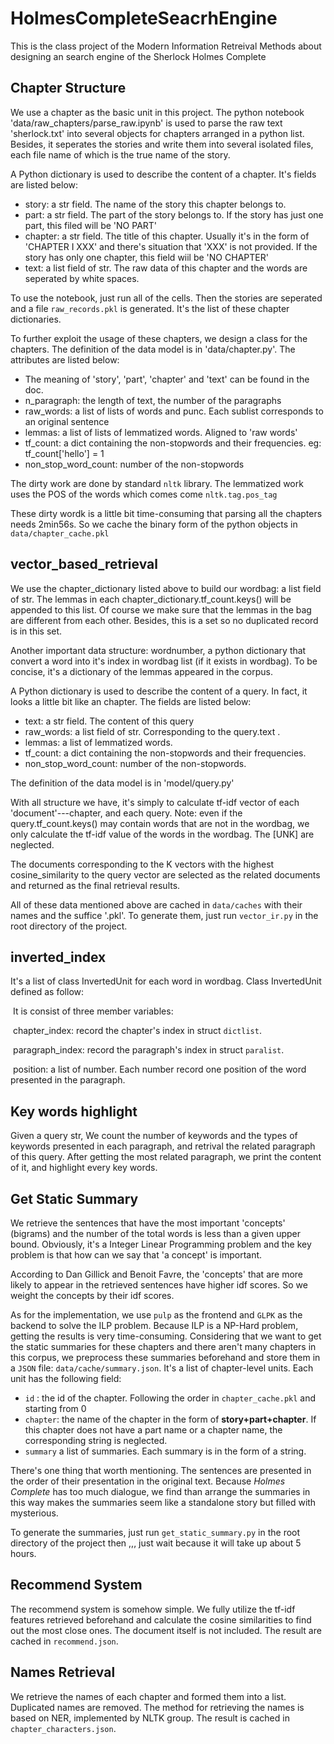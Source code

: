 # HolmesCompleteSeacrhEngine

This is the class project of the Modern Information Retreival Methods about designing an search engine of the Sherlock Holmes Complete

## Chapter Structure

We use a chapter as the basic unit in this project. The python notebook 'data/raw_chapters/parse_raw.ipynb' is used to parse the raw text 'sherlock.txt' into several objects for chapters arranged in a python list. Besides, it seperates the stories and write them into several isolated files, each file name of which is the true name of the story.

A Python dictionary is used to describe the content of a chapter. It's fields are listed below:

- story: a str field. The name of the story this chapter belongs to.
- part: a str field. The part of the story belongs to. If the story has just one part, this filed will be 'NO PART'
- chapter: a str field. The title of this chapter. Usually it's in the form of 'CHAPTER I XXX' and there's situation that 'XXX' is not provided. If the story has only one chapter, this field wiil be 'NO CHAPTER'
- text: a list field of str. The raw data of this chapter and the words are seperated by white spaces.

To use the notebook, just run all of the cells. Then the stories are seperated and a file `raw_records.pkl` is generated. It's the list of these chapter dictionaries.

To further exploit the usage of these chapters, we design a class for the chapters. The definition of the data model is in 'data/chapter.py'. The attributes are listed below:

- The meaning of 'story', 'part', 'chapter' and 'text' can be found in the doc.
- n_paragraph: the length of text, the number of the paragraphs
- raw_words:  a list of lists of words and punc. Each sublist corresponds to an original sentence
- lemmas: a list of lists of lemmatized words. Aligned to 'raw words'
- tf_count: a dict containing the non-stopwords and their frequencies. eg: tf_count['hello'] = 1
- non_stop_word_count: number of the non-stopwords

The dirty work are done by standard `nltk` library. The lemmatized work uses the POS of the words which comes come `nltk.tag.pos_tag`

These dirty wordk is a little bit time-consuming that parsing all the chapters needs 2min56s. So we cache the binary form of the python objects in `data/chapter_cache.pkl`

## vector_based_retrieval

We use the chapter_dictionary listed above to build our wordbag: a list field of str. The lemmas in each chapter_dictionary.tf_count.keys() will be appended to this list. Of course we make sure that the lemmas in the bag are different from each other. Besides, this is a set so no duplicated record is in this set.

Another important data structure: wordnumber, a python dictionary that convert a word into it's index in wordbag list (if it exists in wordbag). To be concise, it's a dictionary of the lemmas appeared in the corpus.

A Python dictionary is used to describe the content of a query. In fact, it looks a little bit like an chapter. The fields are listed below:

 * text: a str field. The content of this query
 * raw_words: a list field of str. Corresponding to the query.text .
 * lemmas: a list of lemmatized words.
 * tf_count: a dict containing the non-stopwords and their frequencies.
 * non_stop_word_count: number of the non-stopwords.

The definition of the data model is in 'model/query.py'

With all structure we have, it's simply to calculate tf-idf vector of each \'document\'---chapter, and each query. Note: even if the query.tf_count.keys() may contain words that are not in the wordbag, we only calculate the tf-idf value of the words in the wordbag. The \[UNK\] are neglected. 

The documents corresponding to the K vectors with the highest cosine_similarity to the query vector are selected as the related documents and returned as the final retrieval results.

All of these data mentioned above are cached in `data/caches` with their names and the suffice '.pkl'. To generate them, just run `vector_ir.py` in the root directory of the project. 
## inverted_index

It's a list of class InvertedUnit for each word in wordbag. Class InvertedUnit defined as follow:

​	It is consist of three member variables:

​	chapter_index: record the chapter's index in struct `dictlist`. 

​	paragraph_index: record the paragraph's index in struct `paralist`.

​	position: a list of number. Each number record one position of the word presented in the paragraph.

## Key words highlight

Given a query str, We count the number of keywords and the types of keywords presented in each paragraph, and retrival the related paragraph of this query. After getting the most related paragraph, we print the content of it, and highlight every key words.

## Get Static Summary

We retrieve the sentences that have the most important 'concepts' (bigrams) and the number of the total words is less than a given upper bound. Obviously, it's a Integer Linear Programming problem and the key problem is that how can we say that 'a concept' is important.

According to Dan Gillick and Benoit Favre, the 'concepts' that are more likely to appear in the retrieved sentences have higher idf scores. So we weight the concepts by their idf scores. 

As for the implementation, we use `pulp` as the frontend and `GLPK` as the backend to solve the ILP problem. Because ILP is a NP-Hard problem, getting the results is very time-consuming. Considering that we want to get the static summaries for these chapters and there aren't many chapters in this corpus, we preprocess these summaries beforehand and store them in a `JSON` file: `data/cache/summary.json`. It's a list of chapter-level units. Each unit has the following field:

- `id` : the id of the chapter. Following the order in `chapter_cache.pkl` and starting from 0
- `chapter`: the name of the chapter in the form of **story+part+chapter**. If this chapter does not have a part name or a chapter name, the corresponding string is neglected. 
- `summary` a list of summaries. Each summary is in the form of a string. 

There's one thing that worth mentioning. The sentences are presented in the order of their presentation in the original text. Because *Holmes Complete* has too much dialogue, we find than arrange the summaries in this way makes the summaries seem like a standalone story but filled with mysterious. 

To generate the summaries, just run `get_static_summary.py` in the root directory of the project then ,,, just wait because it will take up about 5 hours.

## Recommend System
The recommend system is somehow simple. We fully utilize the tf-idf features retrieved beforehand and calculate the cosine similarities to find out the most close ones. The document itself is not included. The result are cached in `recommend.json`.

## Names Retrieval 
We retrieve the names of each chapter and formed them into a list. Duplicated names are removed. The method for retrieving the names is based on NER, implemented by NLTK group. The result is cached in `chapter_characters.json`. 